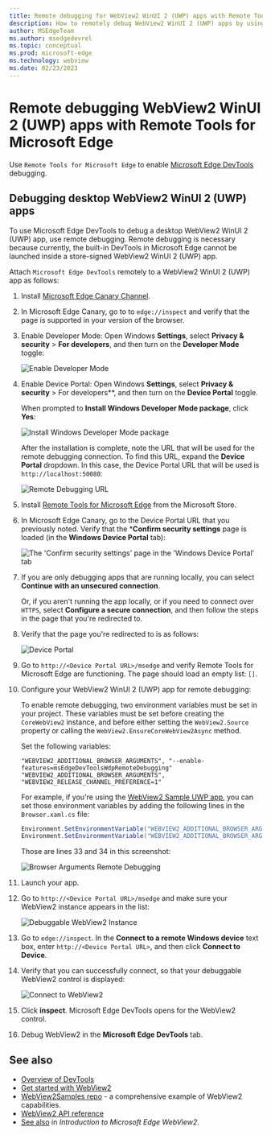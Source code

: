 ```yaml
---
title: Remote debugging for WebView2 WinUI 2 (UWP) apps with Remote Tools for Microsoft Edge
description: How to remotely debug WebView2 WinUI 2 (UWP) apps by using Remote Tools for Microsoft Edge. 
author: MSEdgeTeam
ms.author: msedgedevrel
ms.topic: conceptual
ms.prod: microsoft-edge
ms.technology: webview
ms.date: 02/23/2023
---
```

# Remote debugging WebView2 WinUI 2 (UWP) apps with Remote Tools for Microsoft Edge

Use `Remote Tools for Microsoft Edge` to enable [Microsoft Edge DevTools](/microsoft-edge/devtools-guide-chromium/landing/) debugging.


<!-- ====================================================================== -->
## Debugging desktop WebView2 WinUI 2 (UWP) apps

To use Microsoft Edge DevTools to debug a desktop WebView2 WinUI 2 (UWP) app, use remote debugging.  Remote debugging is necessary because currently, the built-in DevTools in Microsoft Edge cannot be launched inside a store-signed WebView2 WinUI 2 (UWP) app.

Attach `Microsoft Edge DevTools` remotely to a WebView2 WinUI 2 (UWP) app as follows:

1.  Install [Microsoft Edge Canary Channel](https://www.microsoftedgeinsider.com/download/canary).

1.  In Microsoft Edge Canary, go to to `edge://inspect` and verify that the page is supported in your version of the browser.

1.  Enable Developer Mode: Open Windows **Settings**, select **Privacy & security** > **For developers**, and then turn on the **Developer Mode** toggle:

    ![Enable Developer Mode](./media/enable-developer-mode.png)

1.  Enable Device Portal: Open Windows **Settings**, select **Privacy & security** > For developers**, and then turn on the **Device Portal** toggle.

    When prompted to **Install Windows Developer Mode package**, click **Yes**:

    ![Install Windows Developer Mode package](./media/install-developer-mode-package.png)

    After the installation is complete, note the URL that will be used for the remote debugging connection. To find this URL, expand the **Device Portal** dropdown.  In this case, the Device Portal URL that will be used is `http://localhost:50080`:

    ![Remote Debugging URL](./media/remote-debugging-url.png)

1.  Install [Remote Tools for Microsoft Edge](https://www.microsoft.com/store/productId/9P6CMFV44ZLT) from the Microsoft Store.

1.  In Microsoft Edge Canary, go to the Device Portal URL that you previously noted.  Verify that the ***Confirm security settings** page is loaded (in the **Windows Device Portal** tab):

    ![The 'Confirm security settings' page in the 'Windows Device Portal' tab](./media/open-device-portal.png)

1.  If you are only debugging apps that are running locally, you can select **Continue with an unsecured connection**.

    Or, if you aren't running the app locally, or if you need to connect over `HTTPS`, select **Configure a secure connection**, and then follow the steps in the page that you're redirected to.

1.  Verify that the page you're redirected to is as follows:

    ![Device Portal](./media/device-portal.png)

1.  Go to `http://<Device Portal URL>/msedge` and verify Remote Tools for Microsoft Edge are functioning. The page should load an empty list: `[]`.

1.  Configure your WebView2 WinUI 2 (UWP) app for remote debugging:

    To enable remote debugging, two environment variables must be set in your project.  These variables must be set before creating the `CoreWebView2` instance, and before either setting the `WebView2.Source` property or calling the `WebView2.EnsureCoreWebView2Async` method.

    Set the following variables:

    ```
    "WEBVIEW2_ADDITIONAL_BROWSER_ARGUMENTS", "--enable-features=msEdgeDevToolsWdpRemoteDebugging"
    "WEBVIEW2_ADDITIONAL_BROWSER_ARGUMENTS", "WEBVIEW2_RELEASE_CHANNEL_PREFERENCE=1"
    ```
    
    For example, if you're using the [WebView2 Sample UWP app](https://github.com/MicrosoftEdge/WebView2Samples/tree/main/SampleApps/webview2_sample_uwp), you can set those environment variables by adding the following lines in the `Browser.xaml.cs` file:
    
    ```csharp
    Environment.SetEnvironmentVariable("WEBVIEW2_ADDITIONAL_BROWSER_ARGUMENTS", "--enable-features=msEdgeDevToolsWdpRemoteDebugging");
    Environment.SetEnvironmentVariable("WEBVIEW2_ADDITIONAL_BROWSER_ARGUMENTS", "WEBVIEW2_RELEASE_CHANNEL_PREFERENCE=1");
    ```

    Those are lines 33 and 34 in this screenshot:

    ![Browser Arguments Remote Debugging](./media/browser-arguments-remote-debugging.png)

1.  Launch your app.

1.  Go to `http://<Device Portal URL>/msedge` and make sure your WebView2 instance appears in the list:

    ![Debuggable WebView2 Instance](./media/debuggable-webviews.png)

1.  Go to `edge://inspect`.  In the **Connect to a remote Windows device** text box, enter `http://<Device Portal URL>`, and then click **Connect to Device**.

1.  Verify that you can successfully connect, so that your debuggable WebView2 control is displayed:

    ![Connect to WebView2](./media/connect-to-webview2.png)

1.  Click **inspect**.  Microsoft Edge DevTools opens for the WebView2 control.

1.  Debug WebView2 in the **Microsoft Edge DevTools** tab.


<!-- ====================================================================== -->
## See also

* [Overview of DevTools](../index.md)
* [Get started with WebView2](../get-started/get-started.md)
* [WebView2Samples repo](https://github.com/MicrosoftEdge/WebView2Samples) - a comprehensive example of WebView2 capabilities.
* [WebView2 API reference](../webview2-api-reference.md)
* [See also](../index.md#see-also) in _Introduction to Microsoft Edge WebView2_.
